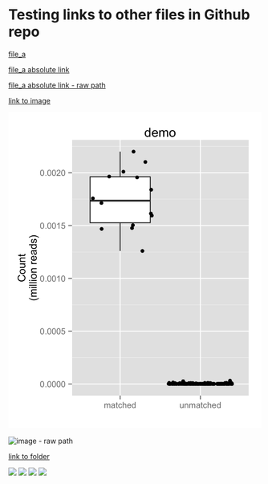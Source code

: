 # Testing links to other files in Github repo

[file_a](file://folder_1/linked_file_a)

[file_a absolute link](https://github.com/mfcovington/link_test/blob/master/folder_1/linked_file_a)

[file_a absolute link - raw path](https://raw.github.com/mfcovington/link_test/master/folder_1/linked_file_a)

[link to image](https://github.com/mfcovington/link_test/blob/master/folder_1/demo.barcodes.png)

![image](https://github.com/mfcovington/link_test/blob/master/folder_1/demo.barcodes.png)

![image - raw path](https://raw.github.com/mfcovington/link_test/master/folder_1/demo.barcodes.png)

[link to folder](https://github.com/mfcovington/link_test/blob/master/folder_1/)

<img src="https://raw.github.com/mfcovington/link_test/master/folder_1/demo.barcodes.png" height="300" />
<img src="https://raw.github.com/mfcovington/link_test/master/folder_1/demo.barcodes.png" height="500" />
<img src="https://raw.github.com/mfcovington/link_test/master/folder_1/demo.barcodes.png" height="700" />
<img src="https://raw.github.com/mfcovington/link_test/master/folder_1/demo.barcodes.png" height="900" />

